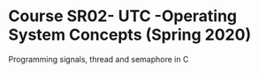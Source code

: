 # Course SR02- UTC -Operating System Concepts (Spring 2020)

Programming signals, thread and semaphore in C
